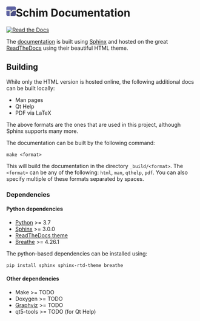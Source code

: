 
# <img align="left" width="25" src="https://github.com/schim-app/schim/raw/master/res/img/icon.svg"/> Schim Documentation

[![Read the Docs](https://img.shields.io/readthedocs/schim?color=blue&label=ReadTheDocs)](https://schim.rtfd.io)

The [documentation](https://schim.rtfd.io) is built using
[Sphinx](https://www.sphinx-doc.org/en/master/) and hosted on the great
[ReadTheDocs](https://docs.rtfd.io) using their beautiful HTML theme.

## Building

While only the HTML version is hosted online, the following additional docs can
be built locally:

* Man pages
* Qt Help
* PDF via LaTeX

The above formats are the ones that are used in this project, although Sphinx
supports many more.

The documentation can be built by the following command:

```shell
make <format>
```

This will build the documentation in the directory `_build/<format>`. The
`<format>` can be any of the following: `html`, `man`, `qthelp`, `pdf`. You can also
specify multiple of these formats separated by spaces.

### Dependencies

#### Python dependencies

* [Python](https://python.org) >= 3.7
* [Sphinx](https://www.sphinx-doc.org/en/master/usage/installation.html) >= 3.0.0
* [ReadTheDocs theme](https://pypi.org/project/sphinx-rtd-theme/)
* [Breathe](https://breathe.readthedocs.io/en/latest/index.html) >= 4.26.1

The python-based dependencies can be installed using:

```shell
pip install sphinx sphinx-rtd-theme breathe 
```

#### Other dependencies
* Make >= TODO
* Doxygen >= TODO
* [Graphviz](https://graphviz.org/) >= TODO
* qt5-tools >= TODO (for Qt Help)

